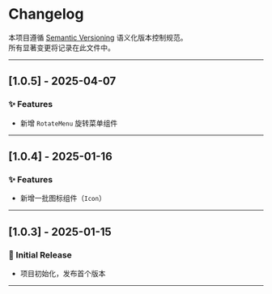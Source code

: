 # Changelog

本项目遵循 [Semantic Versioning](https://semver.org/lang/zh-CN/) 语义化版本控制规范。  
所有显著变更将记录在此文件中。

---

## [1.0.5] - 2025-04-07

### ✨ Features

- 新增 `RotateMenu` 旋转菜单组件

---

## [1.0.4] - 2025-01-16

### ✨ Features

- 新增一批图标组件（`Icon`）

---

## [1.0.3] - 2025-01-15

### 🎉 Initial Release

- 项目初始化，发布首个版本

---

<!-- 以下是版本链接占位，可在使用 GitHub Releases 或 tags 后替换 -->
<!--
[Unreleased]: https://github.com/JY-HE/koihe-boat
[1.0.5]: https://github.com/JY-HE/koihe-boat/tree/v1.0.5
[1.0.4]: https://github.com/JY-HE/koihe-boat/tree/v1.0.4
-->
